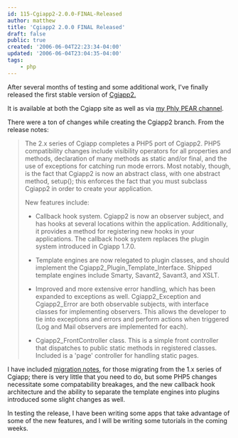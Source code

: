 ```yaml
---
id: 115-Cgiapp2-2.0.0-FINAL-Released
author: matthew
title: 'Cgiapp2 2.0.0 FINAL Released'
draft: false
public: true
created: '2006-06-04T22:23:34-04:00'
updated: '2006-06-04T23:04:35-04:00'
tags:
    - php
---
```

After several months of testing and some additional work, I've finally released the first stable version of [Cgiapp2.](http://cgiapp.sourceforge.net/)

It is available at both the Cgiapp site as well as via [my Phly PEAR channel](/phly/index.php/package=Cgiapp2).

There were a ton of changes while creating the Cgiapp2 branch. From the release notes:

> The 2.x series of Cgiapp completes a PHP5 port of Cgiapp2. PHP5 compatibility
> changes include visibility operators for all properties and methods, declaration
> of many methods as static and/or final, and the use of exceptions for catching
> run mode errors. Most notably, though, is the fact that Cgiapp2 is now an
> abstract class, with one abstract method, setup(); this enforces the fact that
> you must subclass Cgiapp2 in order to create your application.
>
> New features include:
>
> - Callback hook system. Cgiapp2 is now an observer subject, and has hooks at
>   several locations within the application. Additionally, it provides a method
>   for registering new hooks in your applications. The callback hook system
>   replaces the plugin system introduced in Cgiapp 1.7.0.
>
> - Template engines are now relegated to plugin classes, and should implement the
>   Cgiapp2_Plugin_Template_Interface. Shipped template engines include Smarty,
>   Savant2, Savant3, and XSLT.
>
> - Improved and more extensive error handling, which has been expanded to
>   exceptions as well. Cgiapp2_Exception and Cgiapp2_Error are both observable
>   subjects, with interface classes for implementing observers. This allows the
>   developer to tie into exceptions and errors and perform actions when triggered
>   (Log and Mail observers are implemented for each).
>
> - Cgiapp2_FrontController class. This is a simple front controller that
>   dispatches to public static methods in registered classes. Included is a
>   'page' controller for handling static pages.

I have included [migration notes](http://cgiapp.sourceforge.net/cgiapp2_doc/Cgiapp2/tutorial_Cgiapp28.cls.html), for those migrating from the 1.x series of Cgiapp; there is very little that you need to do, but some PHP5 changes necessitate some compatability breakages, and the new callback hook architecture and the ability to separate the template engines into plugins introduced some slight changes as well.

In testing the release, I have been writing some apps that take advantage of some of the new features, and I will be writing some tutorials in the coming weeks.
